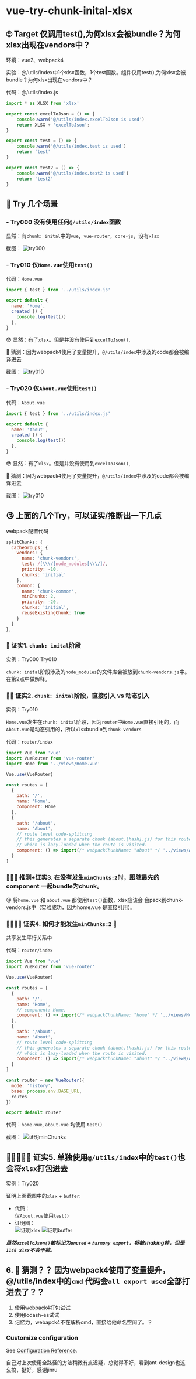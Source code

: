# vue-try-chunk-inital-xlsx

## 🙄 Target 仅调用test(),为何xlsx会被bundle？为何xlsx出现在vendors中？
环境：vue2、webpack4

实验：@/utils/index中1个xlsx函数，1个test函数。组件仅用test(),为何xlsx会被bundle？为何xlsx出现在vendors中？

代码：@/utils/index.js
```js
import * as XLSX from 'xlsx'

export const excelToJson = () => {
    console.warn('@/utils/index.excelToJson is used')
    return XLSX + 'excelToJson';
}

export const test = () => {
    console.warn('@/utils/index.test is used')
    return 'test'
}

export const test2 = () => {
    console.warn('@/utils/index.test2 is used')
    return 'test2'
}
```

## 🤔 Try 几个场景
### - Try000 没有使用任何`@/utils/index`函数
显然：有`chunk: inital`中的`vue, vue-router, core-js`，没有`xlsx`

截图：
![try000](./log_imgs/000.png)


### - Try010 仅`Home.vue`使用`test()`
代码：`Home.vue`
```js
import { test } from '../utils/index.js'

export default {
  name: 'Home',
  created () {
    console.log(test())
  },
}
```
😳 显然：有了`xlsx`。但是并没有使用到`excelToJson()`, 

🤔 猜测：因为webpack4使用了变量提升，`@/utils/index`中涉及的code都会被编译进去

截图：
![try010](./log_imgs/010.png)


### - Try020 仅`About.vue`使用`test()`
代码：`About.vue`
```js
import { test } from '../utils/index.js'

export default {
  name: 'About',
  created () {
    console.log(test())
  },
}
```
😳 显然：有了`xlsx`。但是并没有使用到`excelToJson()`, 

🤔 猜测：因为webpack4使用了变量提升，`@/utils/index`中涉及的code都会被编译进去

截图：
![try010](./log_imgs/020.png)



## 😘 上面的几个Try，可以证实/推断出一下几点
webpack配置代码
```js
splitChunks: {
  cacheGroups: {
    vendors: {
      name: 'chunk-vendors',
      test: /[\\\/]node_modules[\\\/]/,
      priority: -10,
      chunks: 'initial'
    },
    common: {
      name: 'chunk-common',
      minChunks: 2,
      priority: -20,
      chunks: 'initial',
      reuseExistingChunk: true
    }
  }
},
```

### 🥰 证实1. `chunk: inital`阶段
实例：Try000 Try010 

`chunk: inital`阶段涉及的`node_modules`的文件库会被放到`chunk-vendors.js`中。 在第2点中做解释。


### 🥰🥰 证实2. `chunk: inital`阶段，直接引入 vs 动态引入
实例：Try010

 `Home.vue`发生在`chunk: inital`阶段，因为`router`中`Home.vue`直接引用的，而`About.vue`是动态引用的，所以`xlsx`bundle到`chunk-vendors`

代码：`router/index`
```js
import Vue from 'vue'
import VueRouter from 'vue-router'
import Home from '../views/Home.vue'

Vue.use(VueRouter)

const routes = [
  {
    path: '/',
    name: 'Home',
    component: Home
  },
  {
    path: '/about',
    name: 'About',
    // route level code-splitting
    // this generates a separate chunk (about.[hash].js) for this route
    // which is lazy-loaded when the route is visited.
    component: () => import(/* webpackChunkName: "about" */ '../views/About.vue')
  }
]
```


### 🥰🥰🥰 推测+证实3. 在没有发生`minChunks:2`时，跟随最先的component 一起bundle为chunk。 
😘 将`home.vue` 和 `about.vue` 都使用`test()`函数，xlsx应该会 会pack到chunk-vendors.js中（实验成功，因为home.vue 是直接引用）。


### 🥰🥰🥰🥰 证实4. 如何才能发生`minChunks:2` 🤔 
共享发生平行关系中

代码：`router/index`
```js
import Vue from 'vue'
import VueRouter from 'vue-router'

Vue.use(VueRouter)

const routes = [
  {
    path: '/',
    name: 'Home',
    // component: Home,
    component: () => import(/* webpackChunkName: "home" */ '../views/Home.vue') // 实验minChunks: 2
  },
  {
    path: '/about',
    name: 'About',
    // route level code-splitting
    // this generates a separate chunk (about.[hash].js) for this route
    // which is lazy-loaded when the route is visited.
    component: () => import(/* webpackChunkName: "about" */ '../views/About.vue')
  }
]

const router = new VueRouter({
  mode: 'history',
  base: process.env.BASE_URL,
  routes
})

export default router
```
代码：`home.vue`, `about.vue` 均使用 `test()`

截图：
![证明minChunks](./log_imgs/minchunk2-xlsx.png)


## 🥰🥰🥰🥰🥰 证实5. 单独使用`@/utils/index`中的`test()`也会将`xlsx`打包进去
实例：Try020

证明上面截图中的`xlsx` + `buffer`:
- 代码：             
仅`About.vue`使用`test()`
- 证明图：                 
![证明xlsx](./log_imgs/chunk-xlsx-001.png)
![证明buffer](./log_imgs/chunk-xlsx-002.png)

***虽然`excelToJson()`被标记为`unused` + `harmony export`，将被shaking掉，但是`1146 xlsx`不会干掉。***


## 6. 🤔 猜测？？ 因为webpack4使用了变量提升，@/utils/index中的`cmd` 代码会`all export used`全部打进去了？？
1. 使用webpack4打包试试
2. 使用lodash-es试试
3. 记忆力，webapck4不在解析cmd，直接给他命名空间了。？



### Customize configuration
See [Configuration Reference](https://cli.vuejs.org/config/).

自己对上次使用全路径的方法稍微有点迟疑，总觉得不好，看到ant-design也这么搞，挺好，感谢jinru
